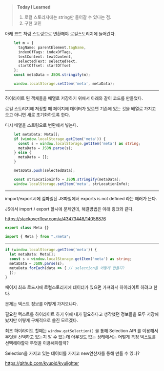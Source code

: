 > **Today I Learned**
> 1. 로컬 스토리지에는 string만 들어갈 수 있다는 점.
> 2. 구현 고민

아래 코드 처럼 스트링으로 변환해야 로컬스토리지에 들어간다.
```typescript
    let m = {
      tagName: parentElement.tagName,
      indexOfTags: indexOfTags,
      textContent: textContent,
      selectedText: selectedText,
      startOffset: startOffset
    };
    const metaData = JSON.stringify(m);

    window.localStorage.setItem('meta', metaData);
```

---


하이라이트 된 객체들을 배열로 저장하기 위해서 아래와 같이 코드를 만들었다.

로컬 스토리지에 저장할 때 페이지에 데이터가 있으면 기존에 있는 것을 배열로 가지고오고 아니면 새로 초기화하도록 한다.

다시 배열을 스트링으로 변환해서 넣는다.
```typescript
    let metaData: Meta[];
    if (window.localStorage.getItem('meta')) {
      const s = window.localStorage.getItem('meta') as string;
      metaData = JSON.parse(s);
    } else {
      metaData = [];
    }

    metaData.push(selectedData);

    const strLocationInfo = JSON.stringify(metaData);
    window.localStorage.setItem('meta', strLocationInfo);
```

---
import/export시에 컴파일된 JS파일에서 exports is not defined 라는 에러가 뜬다.

JS에서 import / export 할시에 문제인데, 해결방법은 아래 링크와 같다.

https://stackoverflow.com/a/43473448/14058876
```typescript
export class Meta {}
```
```typescript
import { Meta } from "./meta";
```

---

```typescript
if (window.localStorage.getItem('meta')) {
  let metaData: Meta[];
  const s = window.localStorage.getItem('meta') as string;
  metaData = JSON.parse(s);
  metaData.forEach(data => { // selection을 어떻게 만들지?
  });
}
```
페이지 최초 로드시에 로컬스토리지에 데이터가 있으면 가져와서 하이라이트 하려고 한다.

문제는 텍스트 정보를 어떻게 가져오냐다.

필요한 텍스트를 하이라이트 하기 위해 내가 필요하다고 생각했던 정보들을 모두 저장해놨지만 어떻게 구체적으로 쓸진 모르겠다.

최초 하이라이트 할때는 `window.getSelection()` 을 통해 Selection API 를 이용해서 무엇을 선택하고 있는지 알 수 있는데 아무것도 없는 상태에서는 어떻게 특정 텍스트를 선택해야할까 무엇을 이용해야할까?

Selection을 가지고 있는 데이터를 가지고 new연산자를 통해 만들 수 있나?

https://github.com/kyupid/kyulighter
